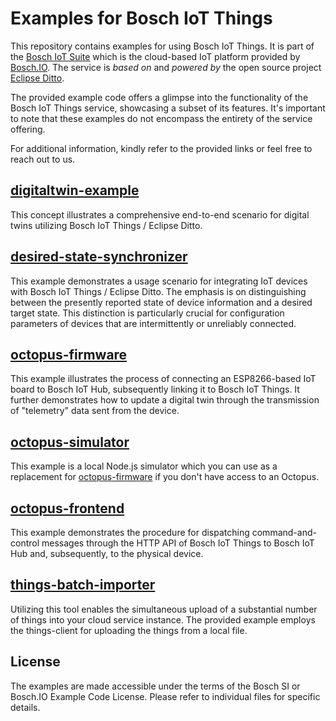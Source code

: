 # Examples for Bosch IoT Things

This repository contains examples for using Bosch IoT Things.
It is part of the [Bosch IoT Suite](https://www.bosch-iot-suite.com) which is the cloud-based IoT platform provided by [Bosch.IO](https://bosch.io/).
The service is *based on* and *powered by* the open source project [Eclipse Ditto](https://www.eclipse.org/ditto/).

The provided example code offers a glimpse into the functionality of the Bosch IoT Things service, showcasing a subset of its features. It's important to note that these examples do not encompass the entirety of the service offering.

For additional information, kindly refer to the provided links or feel free to reach out to us.

## [digitaltwin-example](digitaltwin-example/)

This concept illustrates a comprehensive end-to-end scenario for digital twins utilizing Bosch IoT Things / Eclipse Ditto.

## [desired-state-synchronizer](desired-state-synchronizer/)

This example demonstrates a usage scenario for integrating IoT devices with Bosch IoT Things / Eclipse Ditto. The emphasis is on distinguishing between the presently reported state of device information and a desired target state. This distinction is particularly crucial for configuration parameters of devices that are intermittently or unreliably connected.

## [octopus-firmware](octopus-firmware/)

This example illustrates the process of connecting an ESP8266-based IoT board to Bosch IoT Hub, subsequently linking it to Bosch IoT Things. It further demonstrates how to update a digital twin through the transmission of "telemetry" data sent from the device.

## [octopus-simulator](octopus-simulator/)

This example is a local Node.js simulator which you can use as a replacement for [octopus-firmware](octopus-firmware/)
if you don't have access to an Octopus.

## [octopus-frontend](octopus-frontend/)

This example demonstrates the procedure for dispatching command-and-control messages through the HTTP API of Bosch IoT Things to Bosch IoT Hub and, subsequently, to the physical device.

## [things-batch-importer](things-batch-importer/)

Utilizing this tool enables the simultaneous upload of a substantial number of things into your cloud service instance. The provided example employs the things-client for uploading the things from a local file.

## License

The examples are made accessible under the terms of the Bosch SI or Bosch.IO Example Code License. Please refer to individual files for specific details.
